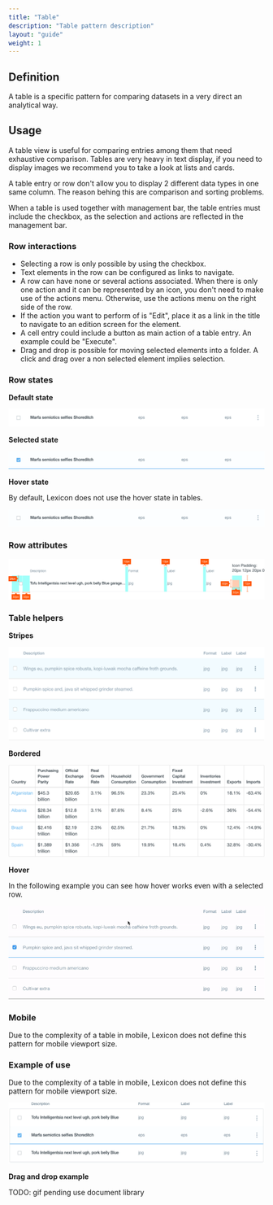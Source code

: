 ```yaml
---
title: "Table"
description: "Table pattern description"
layout: "guide"
weight: 1
---
```


## Definition

A table is a specific pattern for comparing datasets in a very direct an analytical way.

## Usage

A table view is useful for comparing entries among them that need exhaustive comparison. Tables are very heavy in text display, if you need to display images we recommend you to take a look at lists and cards.

A table entry or row don't allow you to display 2 different data types in one same column. The reason behing this are comparison and sorting problems.

When a table is used together with management bar, the table entries must include the checkbox, as the selection and actions are reflected in the management bar.


### Row interactions

* Selecting a row is only possible by using the checkbox.
* Text elements in the row can be configured as links to navigate.
* A row can have none or several actions associated. When there is only one action and it can be represented by an icon, you don't need to make use of the actions menu. Otherwise, use the actions menu on the right side of the row.
* If the action you want to perform of is "Edit", place it as a link in the title to navigate to an edition screen for the element.
* A cell entry could include a button as main action of a table entry. An example could be "Execute".
* Drag and drop is possible for moving selected elements into a folder. A click and drag over a non selected element implies selection.

### Row states

**Default state**

![table row in default state](../../../images/tableRow.png)

**Selected state**

![table row in selected state](../../../images/tableRowSelected.png)

**Hover state**

By default, Lexicon does not use the hover state in tables.

![table row hover](../../../images/tableRowHover.png)

### Row attributes

![table row attributes](../../../images/tableRowAttributes.png)

### Table helpers

**Stripes**

![table stripes](../../../images/tableStripes.png)

**Bordered**

![table bordered](../../../images/tableBordered.png)

**Hover**

In the following example you can see how hover works even with a selected row.

![table hover case](../../../images/tableHoverCase.gif)

### Mobile
Due to the complexity of a table in mobile, Lexicon does not define this pattern for mobile viewport size.

### Example of use
Due to the complexity of a table in mobile, Lexicon does not define this pattern for mobile viewport size.

![table example](../../../images/tableExample.png)

**Drag and drop example**

TODO: gif pending use document library


